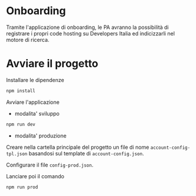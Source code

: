 # Onboarding

Tramite l'applicazione di onboarding, le PA avranno la possibilità di registrare i propri code hosting su Developers Italia ed indicizzarli nel motore di ricerca.

# Avviare il progetto

Installare le dipendenze
```bash
npm install
```

Avviare l'applicazione
- modalita' sviluppo
```bash
npm run dev
```
- modalita' produzione

Creare nella cartella principale del progetto un file di nome `account-config-tpl.json` basandosi sul template di `account-config.json`.

Configurare il file `config-prod.json`.

Lanciare poi il comando
```bash modalita' di produzione
npm run prod
```